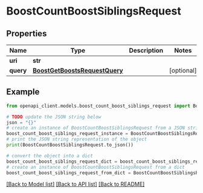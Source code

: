 # BoostCountBoostSiblingsRequest


## Properties

Name | Type | Description | Notes
------------ | ------------- | ------------- | -------------
**uri** | **str** |  | 
**query** | [**BoostGetBoostsRequestQuery**](BoostGetBoostsRequestQuery.md) |  | [optional] 

## Example

```python
from openapi_client.models.boost_count_boost_siblings_request import BoostCountBoostSiblingsRequest

# TODO update the JSON string below
json = "{}"
# create an instance of BoostCountBoostSiblingsRequest from a JSON string
boost_count_boost_siblings_request_instance = BoostCountBoostSiblingsRequest.from_json(json)
# print the JSON string representation of the object
print(BoostCountBoostSiblingsRequest.to_json())

# convert the object into a dict
boost_count_boost_siblings_request_dict = boost_count_boost_siblings_request_instance.to_dict()
# create an instance of BoostCountBoostSiblingsRequest from a dict
boost_count_boost_siblings_request_from_dict = BoostCountBoostSiblingsRequest.from_dict(boost_count_boost_siblings_request_dict)
```
[[Back to Model list]](../README.md#documentation-for-models) [[Back to API list]](../README.md#documentation-for-api-endpoints) [[Back to README]](../README.md)


